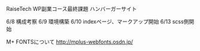 RaiseTech WP副業コース最終課題
ハンバーガーサイト

6/8     構成考察
6/9     環境構築
6/10    indexページ、マークアップ開始
6/13    scss側開始

M+ FONTSについて
http://mplus-webfonts.osdn.jp/

